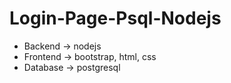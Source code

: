 # Login-Page-Psql-Nodejs
* Backend -> nodejs
* Frontend -> bootstrap, html, css
* Database -> postgresql
